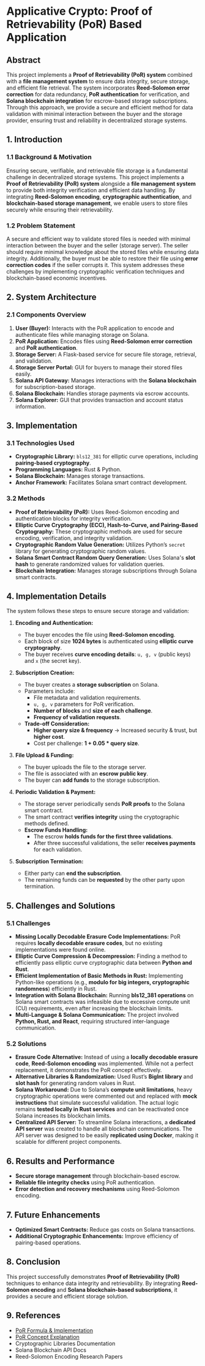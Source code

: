 # Applicative Crypto: Proof of Retrievability (PoR) Based Application

## Abstract

This project implements a **Proof of Retrievability (PoR) system** combined with a **file management system** to ensure data integrity, secure storage, and efficient file retrieval. The system incorporates **Reed-Solomon error correction** for data redundancy, **PoR authentication** for verification, and **Solana blockchain integration** for escrow-based storage subscriptions. Through this approach, we provide a secure and efficient method for data validation with minimal interaction between the buyer and the storage provider, ensuring trust and reliability in decentralized storage systems.

## 1. Introduction

### 1.1 Background & Motivation

Ensuring secure, verifiable, and retrievable file storage is a fundamental challenge in decentralized storage systems. This project implements a **Proof of Retrievability (PoR) system** alongside a **file management system** to provide both integrity verification and efficient data handling. By integrating **Reed-Solomon encoding**, **cryptographic authentication**, and **blockchain-based storage management**, we enable users to store files securely while ensuring their retrievability.

### 1.2 Problem Statement

A secure and efficient way to validate stored files is needed with minimal interaction between the buyer and the seller (storage server). The seller should require minimal knowledge about the stored files while ensuring data integrity. Additionally, the buyer must be able to restore their file using **error correction codes** if the seller corrupts it. This system addresses these challenges by implementing cryptographic verification techniques and blockchain-based economic incentives.

## 2. System Architecture

### 2.1 Components Overview

1. **User (Buyer):** Interacts with the PoR application to encode and authenticate files while managing storage on Solana.
2. **PoR Application:** Encodes files using **Reed-Solomon error correction** and **PoR authentication**.
3. **Storage Server:** A Flask-based service for secure file storage, retrieval, and validation.
4. **Storage Server Portal:** GUI for buyers to manage their stored files easily.
5. **Solana API Gateway:** Manages interactions with the **Solana blockchain** for subscription-based storage.
6. **Solana Blockchain:** Handles storage payments via escrow accounts.
7. **Solana Explorer:** GUI that provides transaction and account status information.

## 3. Implementation

### 3.1 Technologies Used

- **Cryptographic Library:** `bls12_381` for elliptic curve operations, including **pairing-based cryptography**.
- **Programming Languages:** Rust & Python.
- **Solana Blockchain:** Manages storage transactions.
- **Anchor Framework:** Facilitates Solana smart contract development.

### 3.2 Methods

- **Proof of Retrievability (PoR):** Uses Reed-Solomon encoding and authentication blocks for integrity verification.
- **Elliptic Curve Cryptography (ECC), Hash-to-Curve, and Pairing-Based Cryptography:** These cryptographic methods are used for secure encoding, verification, and integrity validation.
- **Cryptographic Random Value Generation:** Utilizes Python’s `secret` library for generating cryptographic random values.
- **Solana Smart Contract Random Query Generation:** Uses Solana's **slot hash** to generate randomized values for validation queries.
- **Blockchain Integration:** Manages storage subscriptions through Solana smart contracts.

## 4. Implementation Details

The system follows these steps to ensure secure storage and validation:

1. **Encoding and Authentication:**

   - The buyer encodes the file using **Reed-Solomon encoding**.
   - Each block of size **1024 bytes** is authenticated using **elliptic curve cryptography**.
   - The buyer receives **curve encoding details**: `u, g, v` (public keys) and `x` (the secret key).

2. **Subscription Creation:**

   - The buyer creates a **storage subscription** on Solana.
   - Parameters include:
     - File metadata and validation requirements.
     - `u, g, v` parameters for PoR verification.
     - **Number of blocks** and **size of each challenge**.
     - **Frequency of validation requests**.
   - **Trade-off Consideration:**
     - **Higher query size & frequency** → Increased security & trust, but **higher cost**.
     - Cost per challenge: **1 + 0.05 \* query size**.

3. **File Upload & Funding:**

   - The buyer uploads the file to the storage server.
   - The file is associated with an **escrow public key**.
   - The buyer can **add funds** to the storage subscription.

4. **Periodic Validation & Payment:**

   - The storage server periodically sends **PoR proofs** to the Solana smart contract.
   - The smart contract **verifies integrity** using the cryptographic methods defined.
   - **Escrow Funds Handling:**
     - The escrow **holds funds for the first three validations**.
     - After three successful validations, the seller **receives payments** for each validation.

5. **Subscription Termination:**
   - Either party can **end the subscription**.
   - The remaining funds can be **requested** by the other party upon termination.

## 5. Challenges and Solutions

### 5.1 Challenges

- **Missing Locally Decodable Erasure Code Implementations:** PoR requires **locally decodable erasure codes**, but no existing implementations were found online.
- **Elliptic Curve Compression & Decompression:** Finding a method to efficiently pass elliptic curve cryptographic data between **Python and Rust**.
- **Efficient Implementation of Basic Methods in Rust:** Implementing Python-like operations (e.g., **modulo for big integers, cryptographic randomness**) efficiently in Rust.
- **Integration with Solana Blockchain:** Running **bls12_381 operations** on Solana smart contracts was infeasible due to excessive compute unit (CU) requirements, even after increasing the blockchain limits.
- **Multi-Language & Solana Communication:** The project involved **Python, Rust, and React**, requiring structured inter-language communication.

### 5.2 Solutions

- **Erasure Code Alternative:** Instead of using a **locally decodable erasure code**, **Reed-Solomon encoding** was implemented. While not a perfect replacement, it demonstrates the PoR concept effectively.
- **Alternative Libraries & Randomization:** Used Rust’s **BigInt library** and **slot hash** for generating random values in Rust.
- **Solana Workaround:** Due to Solana’s **compute unit limitations**, heavy cryptographic operations were commented out and replaced with **mock instructions** that simulate successful validation. The actual logic remains **tested locally in Rust services** and can be reactivated once Solana increases its blockchain limits.
- **Centralized API Server:** To streamline Solana interactions, a **dedicated API server** was created to handle all blockchain communications. The API server was designed to be easily **replicated using Docker**, making it scalable for different project components.

## 6. Results and Performance

- **Secure storage management** through blockchain-based escrow.
- **Reliable file integrity checks** using PoR authentication.
- **Error detection and recovery mechanisms** using Reed-Solomon encoding.

## 7. Future Enhancements

- **Optimized Smart Contracts:** Reduce gas costs on Solana transactions.
- **Additional Cryptographic Enhancements:** Improve efficiency of pairing-based operations.

## 8. Conclusion

This project successfully demonstrates **Proof of Retrievability (PoR)** techniques to enhance data integrity and retrievability. By integrating **Reed-Solomon encoding** and **Solana blockchain-based subscriptions**, it provides a secure and efficient storage solution.

## 9. References

- [PoR Formula & Implementation](https://eprint.iacr.org/2008/073.pdf)
- [PoR Concept Explanation](https://www.ccs.neu.edu/home/alina/papers/PoR.pdf)
- Cryptographic Libraries Documentation
- Solana Blockchain API Docs
- Reed-Solomon Encoding Research Papers
